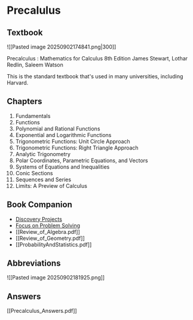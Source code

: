 # Precalulus

## Textbook

![[Pasted image 20250902174841.png|300]]

Precalculus : Mathematics for Calculus
8th Edition
James Stewart, Lothar Redlin, Saleem Watson

This is the standard textbook that's used in many universities, including Harvard.

## Chapters

1. Fundamentals
2. Functions
3. Polynomial and Rational Functions
4. Exponential and Logarithmic Functions
5. Trigonometric Functions: Unit Circle Approach
6. Trigonometric Functions: Right Triangle Approach
7. Analytic Trigonometry
8. Polar Coordinates, Parametric Equations, and Vectors
9. Systems of Equations and Inequalities
10. Conic Sections
11. Sequences and Series
12. Limits: A Preview of Calculus

## Book Companion

- [Discovery Projects](https://www.stewartmath.com/media/25_inside_discovery.php)
- [Focus on Problem Solving](https://www.stewartmath.com/media/25_inside_focus.php)
- [[Review_of_Algebra.pdf]]
- [[Review_of_Geometry.pdf]]
- [[ProbabilityAndStatistics.pdf]]


## Abbreviations

![[Pasted image 20250902181925.png]]

## Answers

[[Precalculus_Answers.pdf]]

